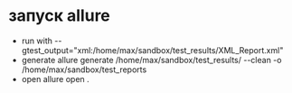 # запуск allure

* run with --gtest_output="xml:/home/max/sandbox/test_results/XML_Report.xml"
* generate allure generate /home/max/sandbox/test_results/ --clean -o /home/max/sandbox/test_reports
* open allure open .
